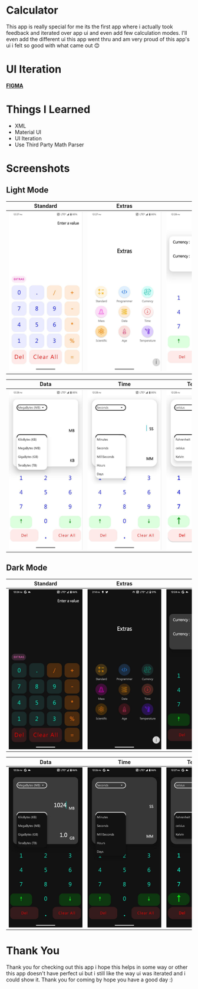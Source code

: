 # Calculator
This app is really special for me its the first app where i actually took feedback and iterated over 
app ui and even add few calculation modes. I'll even add the different ui this app went thru and am
very proud of this app's ui i felt so good with what came out 😊

# UI Iteration
[**FIGMA**](https://www.figma.com/file/Dv4P0XTbglqq4p7gEgNVXw/Calculator-ui-iteration?type=design&node-id=0%3A1&mode=design&t=XS1oveGP95s2wEKB-1)

# Things I Learned
- XML
- Material UI
- UI Iteration
- Use Third Party Math Parser

# Screenshots
## Light Mode
| <div style="width:200px">Standard</div> | <div style="width:200px">Extras</div> | <div style="width:200px">Currency</div> | <div style="width:200px">Currency Info</div>   |
|-----------------------------------------|---------------------------------------|-----------------------------------------|------------------------------------------------|
| ![](./screenshots/standard%20light.jpg) | ![](./screenshots/extras%20light.jpg) | ![](./screenshots/currency%20light.jpg) | ![](./screenshots/currency%20info%20light.jpg) |

| <div style="width:200px">Data</div>     | <div style="width:200px">Time</div>      | <div style="width:200px">Temperature</div>            | <div style="width:200px">Age</div> |
|-----------------------------------------|------------------------------------------|-------------------------------------------------------|:----------------------------------:|
| ![](./screenshots/data%20light.jpg)     | ![](./screenshots/time%20light.jpg)      | ![](./screenshots/temperature%20light.jpg)            | ![](./screenshots/age%20light.jpg) |

## Dark Mode
| <div style="width:200px">Standard</div> | <div style="width:200px">Extras</div> | <div style="width:200px">Currency</div> | <div style="width:200px">Currency Info</div> |
|-----------------------------------------|---------------------------------------|-----------------------------------------|----------------------------------------------|
| ![](./screenshots/standard.jpg)         | ![](./screenshots/extras.jpg)         | ![](./screenshots/currency.jpg)         | ![](./screenshots/currency%20info.jpg)       |

| <div style="width:200px">Data</div> | <div style="width:200px">Time</div> | <div style="width:200px">Temperature</div> | <div style="width:200px">Age</div> |
|-------------------------------------|-------------------------------------|--------------------------------------------|:----------------------------------:|
| ![](./screenshots/data.jpg)         | ![](./screenshots/time.jpg)         | ![](./screenshots/temperature.jpg)         |     ![](./screenshots/age.jpg)     |

# Thank You
Thank you for checking out this app i hope this helps in some way or other this app doesn't have 
perfect ui but i still like the way ui was iterated and i could show it. Thank you for coming by 
hope you have a good day :) 